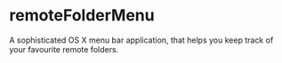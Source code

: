# remoteFolderMenu
A sophisticated OS X menu bar application, that helps you keep track of your favourite remote folders.
